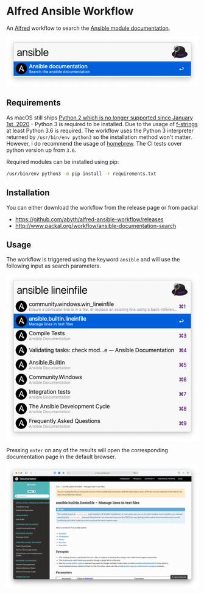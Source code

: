 # Alfred Ansible Workflow

An [Alfred](https://www.alfredapp.com) workflow to search the [Ansible module documentation](https://docs.ansible.com/ansible/latest/index.html#).

![Alfred window showing the ansible workflow](./img/alfred_ansible.png)


## Requirements

As macOS still ships [Python 2 which is no longer supported since January 1st, 2020](https://www.python.org/doc/sunset-python-2/#:~:text=The%20sunset%20date%20has%20now,when%20we%20released%20Python%202.7.) - Python 3 is required to be installed. Due to the usage of [f-strings](https://docs.python.org/3/reference/lexical_analysis.html#f-strings) at least Python 3.6 is required. The workflow uses the Python 3 interpreter returned by `/usr/bin/env python3` so the installation method won't matter. However, i do recommend the usage of [homebrew](https://docs.brew.sh/Homebrew-and-Python). The CI tests cover python version up from `3.6`.

Required modules can be installed using pip:

```bash
/usr/bin/env python3 -m pip install -r requirements.txt
```

## Installation

You can either download the workflow from the release page or from packal

* https://github.com/abyth/alfred-ansible-workflow/releases
* http://www.packal.org/workflow/ansible-documentation-search


## Usage

The workflow is triggered using the keyword `ansible` and will use the following input as search parameters.

![Workflow searching for lineinfile](./img/alfred_ansible_usage.png)

Pressing `enter` on any of the results will open the corresponding documentation page in the default browser.

![Safari window with the builtin.lineinfile module documentation](./img/alfred_ansible_browser.png)
